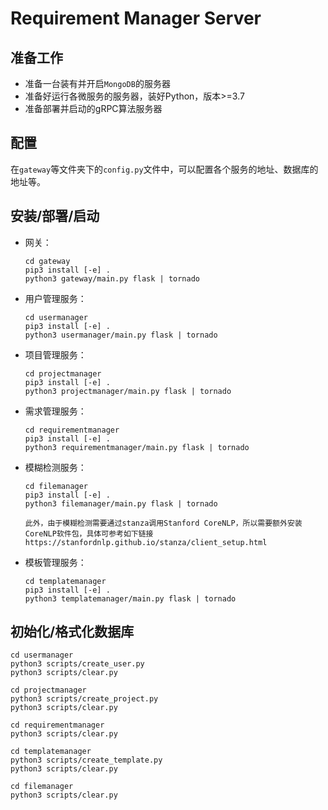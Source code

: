 # Requirement Manager Server

## 准备工作

+ 准备一台装有并开启`MongoDB`的服务器
+ 准备好运行各微服务的服务器，装好Python，版本>=3.7
+ 准备部署并启动的gRPC算法服务器

## 配置

在`gateway`等文件夹下的`config.py`文件中，可以配置各个服务的地址、数据库的地址等。

## 安装/部署/启动

+ 网关：

  ```
  cd gateway
  pip3 install [-e] .
  python3 gateway/main.py flask | tornado
  ```

+ 用户管理服务：

  ```
  cd usermanager
  pip3 install [-e] .
  python3 usermanager/main.py flask | tornado
  ```

+ 项目管理服务：

  ```
  cd projectmanager
  pip3 install [-e] .
  python3 projectmanager/main.py flask | tornado
  ```

+ 需求管理服务：

  ```
  cd requirementmanager
  pip3 install [-e] .
  python3 requirementmanager/main.py flask | tornado
  ```

+ 模糊检测服务：

  ```
  cd filemanager
  pip3 install [-e] .
  python3 filemanager/main.py flask | tornado
  ```
  ```
  此外，由于模糊检测需要通过stanza调用Stanford CoreNLP，所以需要额外安装CoreNLP软件包，具体可参考如下链接
  https://stanfordnlp.github.io/stanza/client_setup.html
  ```
+ 模板管理服务：

  ```
  cd templatemanager
  pip3 install [-e] .
  python3 templatemanager/main.py flask | tornado
  ```

## 初始化/格式化数据库

```
cd usermanager
python3 scripts/create_user.py
python3 scripts/clear.py
```

```
cd projectmanager
python3 scripts/create_project.py
python3 scripts/clear.py
```

```
cd requirementmanager
python3 scripts/clear.py
```

```
cd templatemanager
python3 scripts/create_template.py
python3 scripts/clear.py
```

```
cd filemanager
python3 scripts/clear.py
```